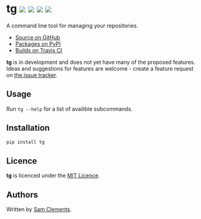 # tg [![](https://img.shields.io/pypi/v/tg.svg)](https://warehouse.python.org/project/tg/) [![](https://img.shields.io/pypi/l/tg.svg)](https://warehouse.python.org/project/tg/) [![](https://img.shields.io/travis/borntyping/tg/master.svg)](https://travis-ci.org/borntyping/tg) [![](https://img.shields.io/github/issues/borntyping/tg.svg)](https://github.com/borntyping/tg/issues)

A command line tool for managing your repositories.

* [Source on GitHub](https://github.com/borntyping/tg)
* [Packages on PyPI](https://warehouse.python.org/project/tg/)
* [Builds on Travis CI](https://travis-ci.org/borntyping/tg)

**tg** is in development and does not yet have many of the proposed features. Ideas and suggestions for features are welcome - create a feature request on [the issue tracker](https://github.com/borntyping/tg/issues).

Usage
-----

Run `tg --help` for a list of availible subcommands.

Installation
------------

```bash
pip install tg
```

Licence
-------

**tg** is licenced under the [MIT Licence](http://opensource.org/licenses/MIT).

Authors
-------

Written by [Sam Clements](sam@borntyping.co.uk).
